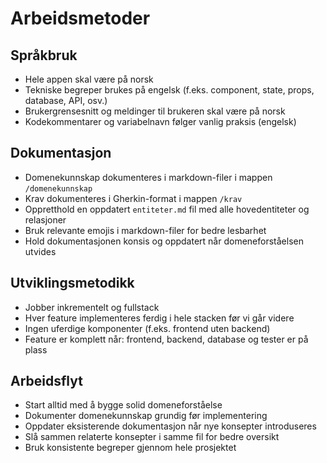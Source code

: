 # Arbeidsmetoder

## Språkbruk
- Hele appen skal være på norsk
- Tekniske begreper brukes på engelsk (f.eks. component, state, props, database, API, osv.)
- Brukergrensesnitt og meldinger til brukeren skal være på norsk
- Kodekommentarer og variabelnavn følger vanlig praksis (engelsk)

## Dokumentasjon
- Domenekunnskap dokumenteres i markdown-filer i mappen `/domenekunnskap`
- Krav dokumenteres i Gherkin-format i mappen `/krav`
- Oppretthold en oppdatert `entiteter.md` fil med alle hovedentiteter og relasjoner
- Bruk relevante emojis i markdown-filer for bedre lesbarhet
- Hold dokumentasjonen konsis og oppdatert når domeneforståelsen utvides

## Utviklingsmetodikk
- Jobber inkrementelt og fullstack
- Hver feature implementeres ferdig i hele stacken før vi går videre
- Ingen uferdige komponenter (f.eks. frontend uten backend)
- Feature er komplett når: frontend, backend, database og tester er på plass

## Arbeidsflyt
- Start alltid med å bygge solid domeneforståelse
- Dokumenter domenekunnskap grundig før implementering
- Oppdater eksisterende dokumentasjon når nye konsepter introduseres
- Slå sammen relaterte konsepter i samme fil for bedre oversikt
- Bruk konsistente begreper gjennom hele prosjektet